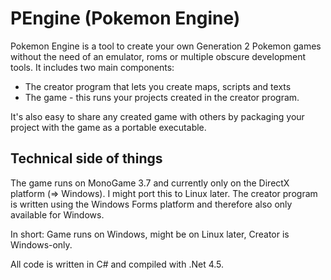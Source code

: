 # PEngine (Pokemon Engine)

Pokemon Engine is a tool to create your own Generation 2 Pokemon games without the need of an emulator, roms or multiple obscure development tools.
It includes two main components: 
- The creator program that lets you create maps, scripts and texts
- The game - this runs your projects created in the creator program.

It's also easy to share any created game with others by packaging your project with the game as a portable executable.

## Technical side of things

The game runs on MonoGame 3.7 and currently only on the DirectX platform (=> Windows). I might port this to Linux later.
The creator program is written using the Windows Forms platform and therefore also only available for Windows.

In short: Game runs on Windows, might be on Linux later, Creator is Windows-only.

All code is written in C# and compiled with .Net 4.5.
